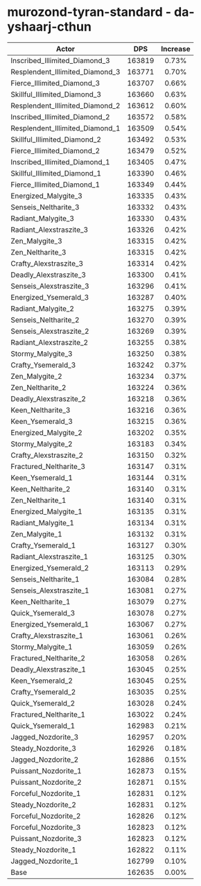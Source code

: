 # murozond-tyran-standard - da-yshaarj-cthun
| Actor | DPS | Increase |
|---|:---:|:---:|
|Inscribed_Illimited_Diamond_3|163819|0.73%|
|Resplendent_Illimited_Diamond_3|163771|0.70%|
|Fierce_Illimited_Diamond_3|163707|0.66%|
|Skillful_Illimited_Diamond_3|163660|0.63%|
|Resplendent_Illimited_Diamond_2|163612|0.60%|
|Inscribed_Illimited_Diamond_2|163572|0.58%|
|Resplendent_Illimited_Diamond_1|163509|0.54%|
|Skillful_Illimited_Diamond_2|163492|0.53%|
|Fierce_Illimited_Diamond_2|163479|0.52%|
|Inscribed_Illimited_Diamond_1|163405|0.47%|
|Skillful_Illimited_Diamond_1|163390|0.46%|
|Fierce_Illimited_Diamond_1|163349|0.44%|
|Energized_Malygite_3|163335|0.43%|
|Senseis_Neltharite_3|163332|0.43%|
|Radiant_Malygite_3|163330|0.43%|
|Radiant_Alexstraszite_3|163326|0.42%|
|Zen_Malygite_3|163315|0.42%|
|Zen_Neltharite_3|163315|0.42%|
|Crafty_Alexstraszite_3|163314|0.42%|
|Deadly_Alexstraszite_3|163300|0.41%|
|Senseis_Alexstraszite_3|163296|0.41%|
|Energized_Ysemerald_3|163287|0.40%|
|Radiant_Malygite_2|163275|0.39%|
|Senseis_Neltharite_2|163270|0.39%|
|Senseis_Alexstraszite_2|163269|0.39%|
|Radiant_Alexstraszite_2|163255|0.38%|
|Stormy_Malygite_3|163250|0.38%|
|Crafty_Ysemerald_3|163242|0.37%|
|Zen_Malygite_2|163234|0.37%|
|Zen_Neltharite_2|163224|0.36%|
|Deadly_Alexstraszite_2|163218|0.36%|
|Keen_Neltharite_3|163216|0.36%|
|Keen_Ysemerald_3|163215|0.36%|
|Energized_Malygite_2|163202|0.35%|
|Stormy_Malygite_2|163183|0.34%|
|Crafty_Alexstraszite_2|163150|0.32%|
|Fractured_Neltharite_3|163147|0.31%|
|Keen_Ysemerald_1|163144|0.31%|
|Keen_Neltharite_2|163140|0.31%|
|Zen_Neltharite_1|163140|0.31%|
|Energized_Malygite_1|163135|0.31%|
|Radiant_Malygite_1|163134|0.31%|
|Zen_Malygite_1|163132|0.31%|
|Crafty_Ysemerald_1|163127|0.30%|
|Radiant_Alexstraszite_1|163125|0.30%|
|Energized_Ysemerald_2|163113|0.29%|
|Senseis_Neltharite_1|163084|0.28%|
|Senseis_Alexstraszite_1|163081|0.27%|
|Keen_Neltharite_1|163079|0.27%|
|Quick_Ysemerald_3|163078|0.27%|
|Energized_Ysemerald_1|163067|0.27%|
|Crafty_Alexstraszite_1|163061|0.26%|
|Stormy_Malygite_1|163059|0.26%|
|Fractured_Neltharite_2|163058|0.26%|
|Deadly_Alexstraszite_1|163045|0.25%|
|Keen_Ysemerald_2|163045|0.25%|
|Crafty_Ysemerald_2|163035|0.25%|
|Quick_Ysemerald_2|163028|0.24%|
|Fractured_Neltharite_1|163022|0.24%|
|Quick_Ysemerald_1|162983|0.21%|
|Jagged_Nozdorite_3|162957|0.20%|
|Steady_Nozdorite_3|162926|0.18%|
|Jagged_Nozdorite_2|162886|0.15%|
|Puissant_Nozdorite_1|162873|0.15%|
|Puissant_Nozdorite_2|162871|0.15%|
|Forceful_Nozdorite_1|162831|0.12%|
|Steady_Nozdorite_2|162831|0.12%|
|Forceful_Nozdorite_2|162826|0.12%|
|Forceful_Nozdorite_3|162823|0.12%|
|Puissant_Nozdorite_3|162823|0.12%|
|Steady_Nozdorite_1|162822|0.11%|
|Jagged_Nozdorite_1|162799|0.10%|
|Base|162635|0.00%|

